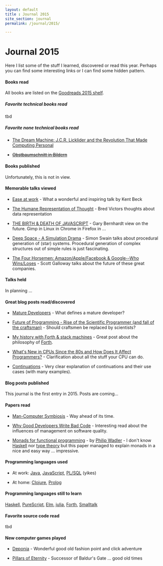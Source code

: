 ```yaml
---
layout: default
title : Journal 2015
site_section: journal
permalink: /journal/2015/

---
```


# Journal 2015

Here I list some of the stuff I learned, discovered or read this year. Perhaps you can find some interesting links or I can find some hidden pattern.

#### Books read

All books are listed on the [Goodreads 2015 shelf](http://www.goodreads.com/review/list/4737347-norbert-schneider?shelf=read_in_2015).

##### Favorite technical books read

tbd

##### Favorite none technical books read

- [The Dream Machine: J.C.R. Licklider and the Revolution That Made Computing Personal](http://www.amazon.com/Dream-Machine-Licklider-Revolution-Computing/dp/014200135X/ref=sr_1_1?ie=UTF8&qid=1435216700&sr=8-1&keywords=The+Dream+Machine)

- ~~[Obstbaumschnitt in Bildern](http://www.goodreads.com/book/show/6689488-obstbaumschnitt-in-bildern)~~

#### Books published

Unfortunately, this is not in view.

#### Memorable talks viewed

- [Ease at work](https://t.co/k4IVph0H68) - What a wonderful and inspiring talk by Kent Beck

- [The Humane Representation of Thought](http://vimeo.com/115154289) - Bred Victors thoughts about data representation

- [THE BIRTH & DEATH OF JAVASCRIPT](https://www.destroyallsoftware.com/talks/the-birth-and-death-of-javascript) - Gary Bernhardt view on the future. Gimp in Linux in Chrome in Firefox in ...

- [Deep Space - A Simulation Drama](https://www.youtube.com/watch?v=0HJPilemNns) - Simon Swain talks about procedural generation of (star) systems. Procedural generation of complex structures out of simple rules is just fascinating.

- [The Four Horsemen: Amazon/Apple/Facebook & Google--Who Wins/Loses](https://youtu.be/XCvwCcEP74Q) - Scott Galloway talks about the future of these great companies.

#### Talks held

In planning ...

#### Great blog posts read/discovered

- [Mature Developers](http://t.co/bNumYLJ96k) - What defines a mature developer?

- [Future of Programming - Rise of the Scientific Programmer (and fall of the craftsman)](http://byterot.blogspot.co.uk/2015/01/future-of-programming-rise-of-the-scientific-developer-bigdata-datascience-machine-learning-and-fall-of-the-craftsman.html) - Should craftsmen be replaced by scientists?

- [My history with Forth & stack machines](http://www.yosefk.com/blog/my-history-with-forth-stack-machines.html) - Great post about the philosophy of [Forth](https://en.wikipedia.org/wiki/Forth_(programming_language)).

- [What's New in CPUs Since the 80s and How Does It Affect Programmers?](http://danluu.com/new-cpu-features/) - Clarification about all the stuff your CPU can do.

- [Continuations](https://curiosity-driven.org/continuations?hn) - Very clear explanation of continuations and their use cases (with many examples).

#### Blog posts published

This journal is the first entry in 2015. Posts are coming...

#### Papers read

- [Man-Computer Symbiosis](http://worrydream.com/refs/Licklider%20-%20Man-Computer%20Symbiosis.pdf) - Way ahead of its time.

- [Why Good Developers Write Bad Code](http://www.upedu.org/papers/ICSE2015_OrganizationalFactors/LavalleeRobillard_ICSE2015_WhyGoodDevelopersWriteBadCode.pdf) - Interesting read about the influences of management on software quality.

- [Monads for functional programming](http://homepages.inf.ed.ac.uk/wadler/papers/marktoberdorf/baastad.pdf) - by [Philip Wadler](https://en.wikipedia.org/wiki/Philip_Wadler) - I don't know [Haskell](http://www.haskell.org) nor [type theory](https://en.wikipedia.org/wiki/Type_theory) but this paper managed to explain monads in a nice and easy way ... impressive.

#### Programming languages used

- At work: [Java](http://en.wikipedia.org/wiki/Java_(programming_language)), [JavaScript](http://en.wikipedia.org/wiki/JavaScript), [PL/SQL](http://en.wikipedia.org/wiki/PL/SQL) (yikes)

- At home: [Clojure](http://www.clojure.org), [Prolog](https://en.wikipedia.org/wiki/Prolog)

#### Programming languages still to learn

[Haskell](http://www.haskell.org), [PureScript](http://www.purescript.org/), [Elm](http://elm-lang.org/), [julia](http://julialang.org/), [Forth](https://en.wikipedia.org/wiki/Forth_(programming_language)), [Smalltalk](https://en.wikipedia.org/wiki/Smalltalk)

#### Favorite source code read

tbd

#### New computer games played

- [Deponia](http://www.daedalic.de/en/game/Deponia/) - Wonderful good old fashion point and click adventure

- [Pillars of Eternity](http://eternity.obsidian.net/) - Successor of Baldur's Gate ... good old times
